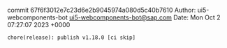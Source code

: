 commit 67f6f3012e7c23d6e2b9045974a080d5c40b7610
Author: ui5-webcomponents-bot <ui5-webcomponents-bot@sap.com>
Date:   Mon Oct 2 07:27:07 2023 +0000

    chore(release): publish v1.18.0 [ci skip]
